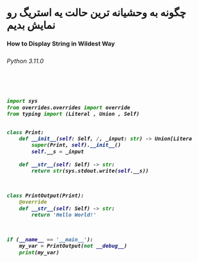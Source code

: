 <h1><b>چگونه به وحشیانه ترین حالت یه استریگ رو نمایش بدیم</b></h1>
<div align='left'>
<h3><b>How to Display String in Wildest Way<h3>
<h6>Python 3.11.0<h6>

<h5><h5>
<br>

```py

import sys
from overrides.overrides import override
from typing import (Literal , Union , Self)


class Print:
    def __init__(self: Self, /, _input: str) -> Union[Literal[None] , Self]:
        super(Print, self).__init__()
        self.__s = _input
        
    def __str__(self: Self) -> str:
        return str(sys.stdout.write(self.__s))
    


class PrintOutput(Print):
    @override
    def __str__(self: Self) -> str:
        return 'Hello World!'
    


if (__name__ == '__main__'):
    my_var = PrintOutput(not __debug__)
    print(my_var)

```

</div>